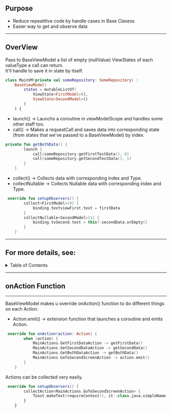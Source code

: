 ## Purpose
- Reduce repeatitive code by handle cases in Base Clasess
- Easier way to get and observe data
--------
## OverView
Pass to BaseViewModel a list of empty (nullValue) ViewStates of each valueType a call can return. <br />
It'll handle to save it in state by itself. <br /> 
```kotlin
class MainVM(private val someRepository: SomeRepository) :
    BaseViewModel(
        states = mutableListOf(
            ViewState<FirstModel>(),
            ViewState<SecondModel>()
        )
    ) {
```

- launch() -> Launchs a coroutine in viewModelScope and handles some other staff too. <br /> 
- call() -> Makes a requestCall and saves data into corresponding state (from states that we've passed to a BaseViewModel) by index. <br />
```kotlin
private fun getBothData() {
        launch {
            call(someRepository.getFirstTestData(), 0)
            call(someRepository.getSecondTestData(), 1)
        }
    }
```
- collect() -> Collects data with corresponding index and Type. <br /> 
- collectNullable -> Collects Nullable data with corresponding index and Type. <br /> 
```kotlin
 override fun setupObservers() {
        collect<FirstModel>(0) {
            binding.textviewFirst.text = firstData
        }
        collectNullable<SecondModel>(1) {
            binding.tvSecond.text = this?.secondData.orEmpty()
        }
    }
```
---------
## For more details, see: 
<details>
  <summary>Table of Contents</summary>
  <ul>
    <li><a href="#purpose">Purpose</a></li>
    <li><a href="#overview">OverView</a></li>
    <li><a href="#onaction-function">onAction Function</a></li>
  </ul>
</details>

----------
## onAction Function
----------
BaseViewModel makes u override onAction() function to do different things on each Action. <br /> 
- Action.emit() -> extension function that launches a coroutine and emits Action. <br /> 
```kotlin
 override fun onAction(action: Action) {
        when (action) {
            MainActions.GetFirstDataAction -> getFirstData()
            MainActions.GetSecondDataAction -> getSecondData()
            MainActions.GetBothDataAction -> getBothData()
            MainActions.GoToSecondScreenAction -> action.emit()
        }
    }
```
Actions can be collected very easily. <br /> 
```kotlin
 override fun setupObservers() {
        collectAction<MainActions.GoToSecondScreenAction> {
            Toast.makeText(requireContext(), it::class.java.simpleName, Toast.LENGTH_SHORT).show()
        }
    }
```




